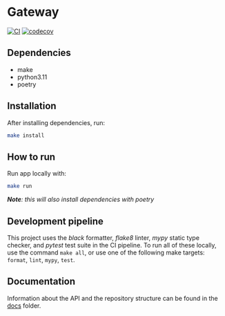 # Gateway

[![CI](https://github.com/taller2-fiufit/gateway/actions/workflows/ci.yml/badge.svg)](https://github.com/taller2-fiufit/gateway/actions/workflows/ci.yml)
[![codecov](https://codecov.io/gh/taller2-fiufit/gateway/branch/main/graph/badge.svg?token=2PZDX6J4XX)](https://codecov.io/gh/taller2-fiufit/gateway)

## Dependencies

- make
- python3.11
- poetry

## Installation

After installing dependencies, run:

```bash
make install
```

## How to run

Run app locally with:

```bash
make run
```

***Note**: this will also install dependencies with poetry*

## Development pipeline

This project uses the *black* formatter, *flake8* linter, *mypy* static type checker, and *pytest* test suite in the CI pipeline.
To run all of these locally, use the command `make all`, or use one of the following make targets: `format`, `lint`, `mypy`, `test`.

## Documentation

Information about the API and the repository structure can be found in the [docs](./docs) folder.
